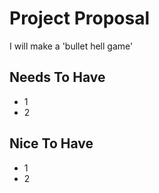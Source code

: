 # Project Proposal
I will make a 'bullet hell game'

## Needs To Have
- 1
- 2

## Nice To Have
- 1
- 2
